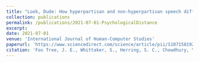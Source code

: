 ```yaml
---
title: "Look, Dude: How hyperpartisan and non-hyperpartisan speech differ in online commentary"
collection: publications
permalink: /publications/2021-07-01-PsychologicalDistance
excerpt: 
date: 2021-07-01
venue: 'International Journal of Human-Computer Studies'
paperurl: 'https://www.sciencedirect.com/science/article/pii/S1071581921000471'
citation: 'Fox Tree, J. E., Whittaker, S., Herring, S. C., Chowdhury, Y., Nguyen, A., & Takayama, L. (2021). Psychological distance in mobile telepresence. _International Journal of Human-Computer Studies, 151_, 102629.'
---
```


